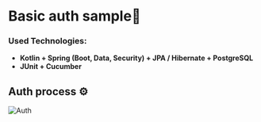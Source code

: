 # Basic auth sample🔑

### Used Technologies:
* **Kotlin + Spring (Boot, Data, Security) + JPA / Hibernate + PostgreSQL**
* **JUnit + Cucumber**

## Auth process ⚙

![Auth](https://i.ibb.co/J5WH3hx/Auth.png)
